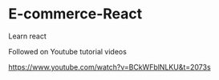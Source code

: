 # E-commerce-React

Learn react

Followed on Youtube tutorial videos

https://www.youtube.com/watch?v=BCkWFblNLKU&t=2073s
